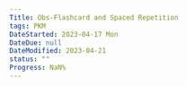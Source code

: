 ```yaml
---
Title: Obs-Flashcard and Spaced Repetition
tags: PKM
DateStarted: 2023-04-17 Mon
DateDue: null
DateModified: 2023-04-21
status: ""
Progress: NaN%
---
```

